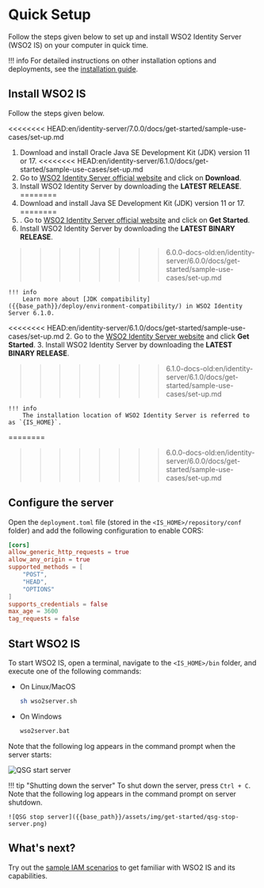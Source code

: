 # Quick Setup

Follow the steps given below to set up and install WSO2 Identity Server (WSO2 IS) on your computer in quick time.

!!! info
    For detailed instructions on other installation options and deployments, see the [installation guide]({{base_path}}/deploy/get-started/install/).

## Install WSO2 IS

Follow the steps given below.

<<<<<<<< HEAD:en/identity-server/7.0.0/docs/get-started/sample-use-cases/set-up.md
1. Download and install Oracle Java SE Development Kit (JDK) version 11 or 17.
<<<<<<<< HEAD:en/identity-server/6.1.0/docs/get-started/sample-use-cases/set-up.md
2. Go to [WSO2 Identity Server official website](https://wso2.com/identity-server/) and click on **Download**.
3. Install WSO2 Identity Server by downloading the **LATEST RELEASE**.
========
1. Download and install Java SE Development Kit (JDK) version 11 or 17.
========
2. . Go to [WSO2 Identity Server official website](https://wso2.com/identity-server/) and click on **Get Started**.
3. Install WSO2 Identity Server by downloading the **LATEST BINARY RELEASE**.
>>>>>>>> 6.0.0-docs-old:en/identity-server/6.0.0/docs/get-started/sample-use-cases/set-up.md

    !!! info
        Learn more about [JDK compatibility]({{base_path}}/deploy/environment-compatibility/) in WSO2 Identity Server 6.1.0.

<<<<<<<< HEAD:en/identity-server/6.1.0/docs/get-started/sample-use-cases/set-up.md
2. Go to the [WSO2 Identity Server website](https://wso2.com/identity-server/) and click **Get Started**.
3. Install WSO2 Identity Server by downloading the **LATEST BINARY RELEASE**.
>>>>>>>> 6.1.0-docs-old:en/identity-server/6.1.0/docs/get-started/sample-use-cases/set-up.md

    !!! info
        The installation location of WSO2 Identity Server is referred to as `{IS_HOME}`.

========
>>>>>>>> 6.0.0-docs-old:en/identity-server/6.0.0/docs/get-started/sample-use-cases/set-up.md
<!-- The WSO2 Identity Server installation location can vary depending on the operating system as given below:

|OS     |Home Directory                                |
|:------|:---------------------------------------------|
|Mac OS | `/Library/WSO2/IdentityServer/<IS_HOME>`         |
|Windows| `C:\Program Files\WSO2\IdentityServer\<IS_HOME>` |
|Ubuntu | `/usr/lib/wso2/IdentityServer/<IS_HOME>`         |
|CentOS | `/usr/lib64/IdentityServer/<IS_HOME>`           |

-->

## Configure the server

Open the `deployment.toml` file (stored in the `<IS_HOME>/repository/conf` folder) and add the following configuration to enable CORS:

``` toml
[cors]
allow_generic_http_requests = true
allow_any_origin = true
supported_methods = [
    "POST",
    "HEAD",
    "OPTIONS"
]
supports_credentials = false
max_age = 3600
tag_requests = false
```

## Start WSO2 IS

To start WSO2 IS, open a terminal, navigate to the `<IS_HOME>/bin` folder, and execute one of the following commands:

- On Linux/MacOS

    ``` bash
    sh wso2server.sh
    ```

- On Windows

    ``` bash
    wso2server.bat
    ```

Note that the following log appears in the command prompt when the server starts:

![QSG start server]({{base_path}}/assets/img/get-started/qsg-start-server.png)

!!! tip "Shutting down the server"
    To shut down the server, press `Ctrl + C`.
    Note that the following log appears in the command prompt on server shutdown.

    ![QSG stop server]({{base_path}}/assets/img/get-started/qsg-stop-server.png)

## What's next?

Try out the [sample IAM scenarios]({{base_path}}/get-started/sample-use-cases/sample-scenario) to get familiar with WSO2 IS and its capabilities.



